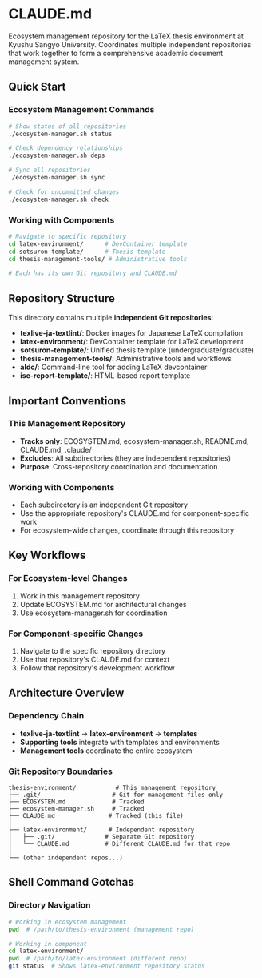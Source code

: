 # CLAUDE.md

Ecosystem management repository for the LaTeX thesis environment at Kyushu Sangyo University. Coordinates multiple independent repositories that work together to form a comprehensive academic document management system.

## Quick Start

### Ecosystem Management Commands
```bash
# Show status of all repositories
./ecosystem-manager.sh status

# Check dependency relationships
./ecosystem-manager.sh deps

# Sync all repositories
./ecosystem-manager.sh sync

# Check for uncommitted changes
./ecosystem-manager.sh check
```

### Working with Components
```bash
# Navigate to specific repository
cd latex-environment/      # DevContainer template
cd sotsuron-template/      # Thesis template
cd thesis-management-tools/ # Administrative tools

# Each has its own Git repository and CLAUDE.md
```

## Repository Structure

This directory contains multiple **independent Git repositories**:

- **texlive-ja-textlint/**: Docker images for Japanese LaTeX compilation
- **latex-environment/**: DevContainer template for LaTeX development
- **sotsuron-template/**: Unified thesis template (undergraduate/graduate)
- **thesis-management-tools/**: Administrative tools and workflows
- **aldc/**: Command-line tool for adding LaTeX devcontainer
- **ise-report-template/**: HTML-based report template

## Important Conventions

### This Management Repository
- **Tracks only**: ECOSYSTEM.md, ecosystem-manager.sh, README.md, CLAUDE.md, .claude/
- **Excludes**: All subdirectories (they are independent repositories)
- **Purpose**: Cross-repository coordination and documentation

### Working with Components
- Each subdirectory is an independent Git repository
- Use the appropriate repository's CLAUDE.md for component-specific work
- For ecosystem-wide changes, coordinate through this repository

## Key Workflows

### For Ecosystem-level Changes
1. Work in this management repository
2. Update ECOSYSTEM.md for architectural changes
3. Use ecosystem-manager.sh for coordination

### For Component-specific Changes
1. Navigate to the specific repository directory
2. Use that repository's CLAUDE.md for context
3. Follow that repository's development workflow

## Architecture Overview

### Dependency Chain
- **texlive-ja-textlint** → **latex-environment** → **templates**
- **Supporting tools** integrate with templates and environments
- **Management tools** coordinate the entire ecosystem

### Git Repository Boundaries
```
thesis-environment/           # This management repository
├── .git/                    # Git for management files only
├── ECOSYSTEM.md             # Tracked
├── ecosystem-manager.sh     # Tracked
├── CLAUDE.md               # Tracked (this file)
│
├── latex-environment/      # Independent repository
│   ├── .git/              # Separate Git repository
│   └── CLAUDE.md          # Different CLAUDE.md for that repo
│
└── (other independent repos...)
```

## Shell Command Gotchas

### Directory Navigation
```bash
# Working in ecosystem management
pwd  # /path/to/thesis-environment (management repo)

# Working in component
cd latex-environment/
pwd  # /path/to/latex-environment (different repo)
git status  # Shows latex-environment repository status
```
